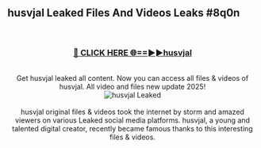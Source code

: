 ## husvjal Leaked Files And Videos Leaks #8q0n
<br>
<div align="center">
<h3><a href="https://watchclip.my.id/husvjal" rel="nofollow">🔴 CLICK HERE 🌐==►►husvjal</a></h3>
<br>
Get husvjal leaked all content. Now you can access all files & videos of husvjal. All video and files new update 2025!
<br>
<a href="https://watchclip.my.id/husvjal" rel="nofollow" data-target="animated-image.originalLink"><img src="https://i.ibb.co.com/WyWwxjT/player-gif2.gif" alt="husvjal Leaked" style="max-width: 100%; display: inline-block;" data-target="animated-image.originalImage"></a>
<br><br>
husvjal original files & videos took the internet by storm and amazed viewers on various Leaked social media platforms. husvjal, a young and talented digital creator, recently became famous thanks to this interesting files & videos.
</div>
<br>